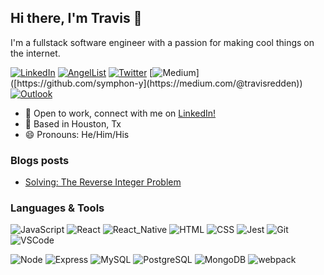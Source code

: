 ## Hi there, I'm Travis 👋
I'm a fullstack software engineer with a passion for making cool things on the internet.

[![LinkedIn](https://img.shields.io/badge/travisredden%20-%230077B5.svg?&style=flat-square&logo=linkedin&logoColor=white&link=https://www.linkedin.com/in/travisredden/)](https://www.linkedin.com/in/travisredden/)
[![AngelList](https://img.shields.io/badge/travisredden%20-%2320232a.svg?&style=flat-square&logo=angellist&logoColor=white&link=https://angel.co/u/travis-redden)](https://angel.co/u/travis-redden)
[![Twitter](https://img.shields.io/badge/travisredden%20-%231DA1F2.svg?&style=flat-square&logo=Twitter&logoColor=white&link=https://twitter.com/Travis_Redden/)](https://twitter.com/Travis_Redden/)
[![Medium](https://img.shields.io/badge/travisredden%20-%23fb573b.svg?&style=flat-square&logo=medium&logoColor=white&link=[https://github.com/symphon-y](https://medium.com/@travisredden))]([https://github.com/symphon-y](https://medium.com/@travisredden))
[![Outlook](https://img.shields.io/badge/travisredden%20-%230072C6.svg?&style=flat-square&logo=microsoftoutlook&logoColor=white&link=mailto:travisredden@outlook.com)](mailto:travisredden@outlook.com)




- :office: Open to work, connect with me on [LinkedIn!](https://www.linkedin.com/in/travisredden/)
- :round_pushpin: Based in Houston, Tx
- :smile: Pronouns: He/Him/His

### Blogs posts
<!-- BLOG-POST-LIST:START -->
- [Solving: The Reverse Integer Problem](https://medium.com/@TravisRedden/solving-the-reverse-integer-problem-b7f151910614?source=rss-4e31a6380526------2)
<!-- BLOG-POST-LIST:END -->

### Languages & Tools
![JavaScript](https://img.shields.io/badge/JavaScript%20-%23323330.svg?&style=flat-square&logo=javascript&logoColor=%23F7DF1E)
![React](https://img.shields.io/badge/React%20-%2320232a.svg?&style=flat-square&logo=react&logoColor=%2361DAFB)
![React_Native](https://img.shields.io/badge/React_Native%20-%2320232a.svg?&style=flat-square&logo=react&logoColor=%2361DAFB)
![HTML](https://img.shields.io/badge/HTML5%20-%23E34F26.svg?&style=flat-square&logo=html5&logoColor=white)
![CSS](https://img.shields.io/badge/CSS3%20-%231572B6.svg?&style=flat-square&logo=css3&logoColor=white)
![Jest](https://img.shields.io/badge/Jest%20-%23C21325.svg?&style=flat-square&logo=Jest&logoColor=white)
![Git](https://img.shields.io/badge/Git%20-%23F05033.svg?&style=flat-square&logo=git&logoColor=white)
![VSCode](https://img.shields.io/badge/VS%20Code%20-%23007ACC.svg?&style=flat-square&logo=visual-studio-code&logoColor=white)

![Node](https://img.shields.io/badge/Node.js%20-%2343853D.svg?&style=flat-square&logo=node.js&logoColor=white)
![Express](https://img.shields.io/badge/Express%20-%23404d59.svg?&style=flat-square)
![MySQL](https://img.shields.io/badge/MySQL-%2300f.svg?&style=flat-square&logo=mysql&logoColor=white)
![PostgreSQL](https://img.shields.io/badge/PostgreSQL-%23316192.svg?&style=flat-square&logo=postgresql&logoColor=white)
![MongoDB](https://img.shields.io/badge/MongoDB-%234ea94b.svg?&style=flat-square&logo=mongodb&logoColor=white)
![webpack](https://img.shields.io/badge/webpack%20-%238DD6F9.svg?&style=flat-square&logo=webpack&logoColor=black)

<!-- Most Used Languages Badge -->
<!-- <p><img align="left" src="https://github-readme-stats.vercel.app/api/top-langs?username=symphon-y&show_icons=true&locale=en&layout=compact" alt="symphon-y" /></p> -->

<!-- Github Stats Badge-->
<!-- <p>&nbsp;<img align="center" src="https://github-readme-stats.vercel.app/api?username=symphon-y&show_icons=true&locale=en" alt="symphon-y" /></p>
 -->
